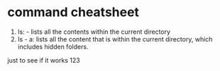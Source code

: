 # command cheatsheet
1. ls: - lists all the contents within the current directory
2. ls - a: lists all the content that is within the current directory, which includes hidden folders. 

just to see if it works 123